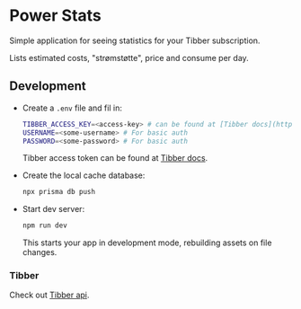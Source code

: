 
# Power Stats

Simple application for seeing statistics for your Tibber subscription.

Lists estimated costs, "strømstøtte", price and consume per day.

## Development

* Create a `.env` file and fil in:

  ```sh
  TIBBER_ACCESS_KEY=<access-key> # can be found at [Tibber docs](https://developer.tibber.com/docs/guides/calling-api)
  USERNAME=<some-username> # For basic auth
  PASSWORD=<some-password> # For basic auth
  ```

    Tibber access token can be found at [Tibber docs](https://developer.tibber.com/docs/guides/calling-api).

* Create the local cache database:
  ```sh
  npx prisma db push
  ```
* Start dev server:
  ```sh
  npm run dev
  ```

    This starts your app in development mode, rebuilding assets on file changes.


### Tibber

Check out [Tibber api](https://developer.tibber.com/explorer).
